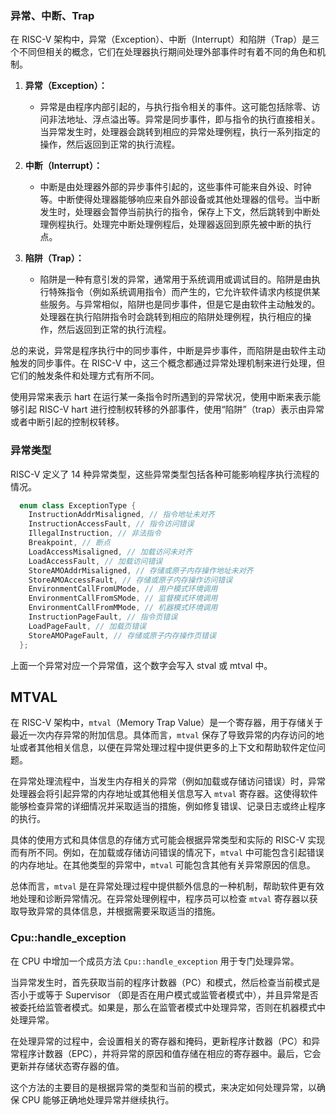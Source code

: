 ### 异常、中断、Trap

在 RISC-V 架构中，异常（Exception）、中断（Interrupt）和陷阱（Trap）是三个不同但相关的概念，它们在处理器执行期间处理外部事件时有着不同的角色和机制。

1. **异常（Exception）：**

   - 异常是由程序内部引起的，与执行指令相关的事件。这可能包括除零、访问非法地址、浮点溢出等。异常是同步事件，即与指令的执行直接相关。当异常发生时，处理器会跳转到相应的异常处理例程，执行一系列指定的操作，然后返回到正常的执行流程。

2. **中断（Interrupt）：**

   - 中断是由处理器外部的异步事件引起的，这些事件可能来自外设、时钟等。中断使得处理器能够响应来自外部设备或其他处理器的信号。当中断发生时，处理器会暂停当前执行的指令，保存上下文，然后跳转到中断处理例程执行。处理完中断处理例程后，处理器返回到原先被中断的执行点。

3. **陷阱（Trap）：**
   - 陷阱是一种有意引发的异常，通常用于系统调用或调试目的。陷阱是由执行特殊指令（例如系统调用指令）而产生的，它允许软件请求内核提供某些服务。与异常相似，陷阱也是同步事件，但是它是由软件主动触发的。处理器在执行陷阱指令时会跳转到相应的陷阱处理例程，执行相应的操作，然后返回到正常的执行流程。

总的来说，异常是程序执行中的同步事件，中断是异步事件，而陷阱是由软件主动触发的同步事件。在 RISC-V 中，这三个概念都通过异常处理机制来进行处理，但它们的触发条件和处理方式有所不同。

使用异常来表示 hart 在运行某一条指令时所遇到的异常状况，使用中断来表示能够引起 RISC-V hart 进行控制权转移的外部事件，使用“陷阱”（trap）表示由异常或者中断引起的控制权转移。

### 异常类型

RISC-V 定义了 14 种异常类型，这些异常类型包括各种可能影响程序执行流程的情况。

```cpp
  enum class ExceptionType {
    InstructionAddrMisaligned, // 指令地址未对齐
    InstructionAccessFault, // 指令访问错误
    IllegalInstruction, // 非法指令
    Breakpoint, // 断点
    LoadAccessMisaligned, // 加载访问未对齐
    LoadAccessFault, // 加载访问错误
    StoreAMOAddrMisaligned, // 存储或原子内存操作地址未对齐
    StoreAMOAccessFault, // 存储或原子内存操作访问错误
    EnvironmentCallFromUMode, // 用户模式环境调用
    EnvironmentCallFromSMode, // 监督模式环境调用
    EnvironmentCallFromMMode, // 机器模式环境调用
    InstructionPageFault, // 指令页错误
    LoadPageFault, // 加载页错误
    StoreAMOPageFault, // 存储或原子内存操作页错误
  };
```

上面一个异常对应一个异常值，这个数字会写入 stval 或 mtval 中。

## MTVAL

在 RISC-V 架构中，`mtval`（Memory Trap Value）是一个寄存器，用于存储关于最近一次内存异常的附加信息。具体而言，`mtval` 保存了导致异常的内存访问的地址或者其他相关信息，以便在异常处理过程中提供更多的上下文和帮助软件定位问题。

在异常处理流程中，当发生内存相关的异常（例如加载或存储访问错误）时，异常处理器会将引起异常的内存地址或其他相关信息写入 `mtval` 寄存器。这使得软件能够检查异常的详细情况并采取适当的措施，例如修复错误、记录日志或终止程序的执行。

具体的使用方式和具体信息的存储方式可能会根据异常类型和实际的 RISC-V 实现而有所不同。例如，在加载或存储访问错误的情况下，`mtval` 中可能包含引起错误的内存地址。在其他类型的异常中，`mtval` 可能包含其他有关异常原因的信息。

总体而言，`mtval` 是在异常处理过程中提供额外信息的一种机制，帮助软件更有效地处理和诊断异常情况。在异常处理例程中，程序员可以检查 `mtval` 寄存器以获取导致异常的具体信息，并根据需要采取适当的措施。

### Cpu::handle_exception

在 CPU 中增加一个成员方法 `Cpu::handle_exception` 用于专门处理异常。

当异常发生时，首先获取当前的程序计数器（PC）和模式，然后检查当前模式是否小于或等于 Supervisor （即是否在用户模式或监管者模式中），并且异常是否被委托给监管者模式。如果是，那么在监管者模式中处理异常，否则在机器模式中处理异常。

在处理异常的过程中，会设置相关的寄存器和掩码，更新程序计数器（PC）和异常程序计数器（EPC），并将异常的原因和值存储在相应的寄存器中。最后，它会更新并存储状态寄存器的值。

这个方法的主要目的是根据异常的类型和当前的模式，来决定如何处理异常，以确保 CPU 能够正确地处理异常并继续执行。
